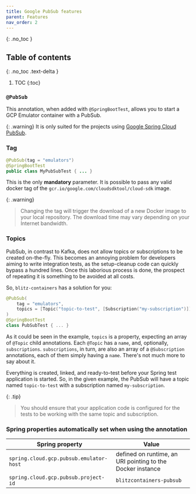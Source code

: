 ```yaml
---
title: Google PubSub features
parent: Features
nav_order: 2
---
```

{: .no_toc }

## Table of contents
{: .no_toc .text-delta }

1. TOC
{:toc}

### `@PubSub`
This annotation, when added with `@SpringBootTest`, allows you to start a GCP Emulator container with a PubSub.

{: .warning}
It is only suited for the projects using [Google Spring Cloud PubSub](https://cloud.google.com/pubsub/docs/spring).

### Tag
```java
@PubSub(tag = "emulators")
@SpringBootTest
public class MyPubSubTest { ... }
```
This is the only **mandatory** parameter.
It is possible to pass any valid docker tag of the `gcr.io/google.com/cloudsdktool/cloud-sdk` image.

{: .warning}
> Changing the tag will trigger the download of a new Docker image to your local repository.
> The download time may vary depending on your Internet bandwidth.

### Topics
PubSub, in contrast to Kafka, does not allow topics or subscriptions to be created on-the-fly.
This becomes an annoying problem for developers aiming to write integration tests, as the setup-cleanup code can quickly bypass a hundred lines. 
Once this laborious process is done, the prospect of repeating it is something to be avoided at all costs.

So, `blitz-containers` has a solution for you:
```kotlin
@PubSub(
    tag = "emulators",
    topics = [Topic("topic-to-test", [Subscription("my-subscription")])]
)
@SpringBootTest
class PubSubTest { ... }
```

As it could be seen in the example, `topics` is a property, expecting an array of `@Topic` child annotations.
Each `@Topic` has a `name`, and, optionally, `subscriptions`.
`subscriptions`, in turn, are also an array of a `@Subscription` annotations, each of them simply having a `name`.
There's not much more to say about it.

Everything is created, linked, and ready-to-test before your Spring test application is started.
So, in the given example, the PubSub will have a topic named `topic-to-test` with a subscription named `my-subscription`.

{: .tip}
> You should ensure that your application code is configured for the tests to be working with the same topic and subscription.

### Spring properties automatically set when using the annotation

| Spring property                         | Value                                                      |
|-----------------------------------------|------------------------------------------------------------|
| `spring.cloud.gcp.pubsub.emulator-host` | defined on runtime, an URI pointing to the Docker instance |
| `spring.cloud.gcp.pubsub.project-id`    | `blitzcontainers-pubsub`                                   |
